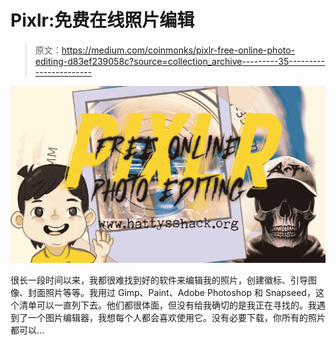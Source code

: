 # Pixlr:免费在线照片编辑

> 原文：<https://medium.com/coinmonks/pixlr-free-online-photo-editing-d83ef239058c?source=collection_archive---------35----------------------->

![](img/217513b7b2f9e34a54d3a4aa96c0c434.png)

很长一段时间以来，我都很难找到好的软件来编辑我的照片，创建徽标、引导图像、封面照片等等。我用过 Gimp、Paint、Adobe Photoshop 和 Snapseed，这个清单可以一直列下去。他们都很体面，但没有给我确切的是我正在寻找的。我遇到了一个图片编辑器，我想每个人都会喜欢使用它。没有必要下载，你所有的照片都可以…